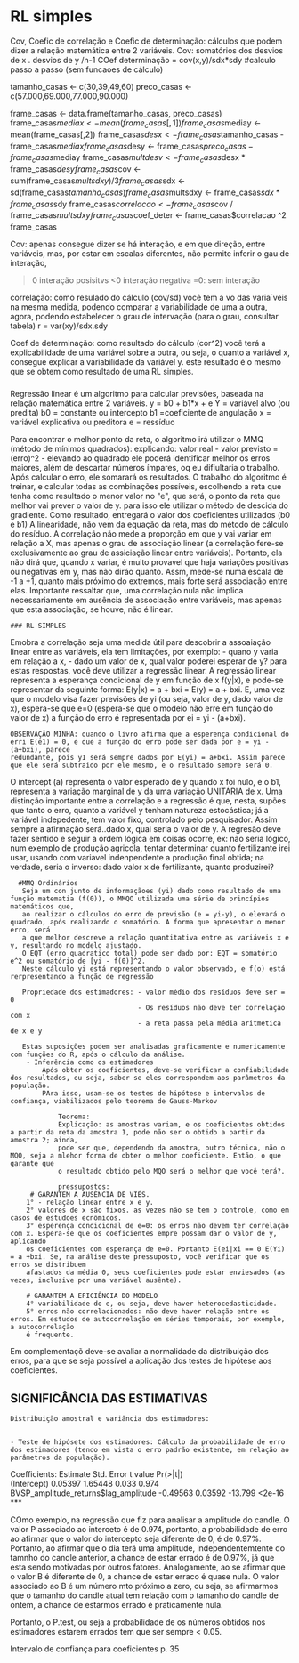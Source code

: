 # RL simples

Cov, Coefic de correlação e Coefic de determinação: cálculos que podem dizer a relação matemática entre 2 variáveis.
Cov: somatórios dos desvios de x . desvios de y /n-1
COef determinação  = cov(x,y)/sdx*sdy
#calculo passo a passo (sem funcaoes de cálculo)

tamanho_casas <- c(30,39,49,60)
preco_casas <- c(57.000,69.000,77.000,90.000)

frame_casas <- data.frame(tamanho_casas, preco_casas)
frame_casas$mediax <- mean(frame_casas[,1])
frame_casas$mediay <- mean(frame_casas[,2])
frame_casas$desx <- frame_casas$tamanho_casas - frame_casas$mediax
frame_casas$desy <- frame_casas$preco_casas - frame_casas$mediay
frame_casas$multdesv <- frame_casas$desx * frame_casas$desy
frame_casas$cov <- sum(frame_casas$multsdxy)/3
frame_casas$sdx <- sd(frame_casas$tamanho_casas)
frame_casas$multsdxy <- frame_casas$sdx * frame_casas$sdy
frame_casas$correlacao <- frame_casas$cov / frame_casas$multsdxy
frame_casas$coef_deter <- frame_casas$correlacao ^2
frame_casas

Cov: apenas consegue dizer se há interação, e em que direção, entre variáveis, mas, por estar em escalas diferentes, não permite inferir o gau de interação,
>0 interação posisitvs
<0 interação negativa
=0: sem interação

correlação: como resulado do cálculo (cov/sd) você tem a vo das varia´veis na mesma medida, podendo comparar a variabilidade de uma a outra, agora, podendo estabelecer o grau de intervação (para o grau, consultar tabela) r = var(xy)/sdx.sdy

Coef de determinação: como resultado do cálculo (cor^2) você terá a explicabilidade de uma variável sobre a outra, ou seja, o quanto a variável x, consegue explicar a variabilidade da variável y. este resultado é o mesmo que se obtem como resultado de uma RL simples.

##### 
Regressão linear é um algoritmo para calcular previsões, baseada na relação matemática entre 2 variáveis.
y = b0 + b1*x + e
Y = variável alvo (ou predita)
b0 = constante ou intercepto
b1 =coeficiente de angulação
x = variável explicativa ou preditora
e = ressíduo

Para encontrar o melhor ponto da reta, o algoritmo irá utilizar o MMQ (método de mínimos quadrados):
explicando: valor real - valor previsto = (erro)^2 - elevando ao quadrado ele poderá identificar melhor os erros maiores, além de descartar números ímpares, oq eu difiultaria o trabalho.
Após calcular o erro, ele somarará os resultados. O trabalho do algoritmo é treinar, e calcular todas as combinações possíveis, escolhendo a reta que tenha como resultado o menor valor no "e", que será, o ponto da reta que melhor vai prever o valor de y. para isso ele utilizar o método de descida do gradiente.
Como resultado, entregará o valor dos coeficientes utilizados (b0 e b1)
A linearidade, não vem da equação da reta, mas do método de cálculo do resíduo.
A correlação não mede a proporção em que y vai variar em relação a X, mas apenas o grau de associação linear (a correlação fere-se exclusivamente ao grau
de assiciação linear entre variáveis). Portanto, ela não dirá que, quando x variar, é muito provavel que haja variações positivas ou negativas em y, mas não
diráo quanto. Assm, mede-se numa escala de -1 a +1, quanto mais próximo do extremos, mais forte será associação entre elas.
Importante ressaltar que, uma correlação nula não implica necessariamente em ausência de associação entre variáveis, mas apenas que esta associação, se houve,
não é linear.

    ### RL SIMPLES
    
  Emobra a correlação seja uma medida útil para descobrir a assoaiação linear entre as variáveis, ela tem limitações, por exemplo: - quano y varia em relação
  a x, - dado um valor de x, qual valor poderei esperar de y? para estas respostas, você deve utilizar a regressão linear.
    A regressão linear representa a esperança condicional de y em função de x f(y|x), e pode-se representar da seguinte forma:
      E(y|x) = a + bxi = E(y) = a + bxi.
  E, uma vez que o modelo visa fazer previsões de yi (ou seja, valor de y, dado valor de x), espera-se que e=0 (espera-se que o modelo não erre em função do
  valor de x) a função do erro é representada por ei = yi - (a+bxi).
  
    OBSERVAÇÃO MINHA: quando o livro afirma que a esperença condicional do erri E(e1) = 0, e que a função do erro pode ser dada por e = yi - (a+bxi), parece
    redundante, pois y1 será sempre dados por E(yi) = a+bxi. Assim parece que ele será subtraido por ele mesmo, e o resultado sempre será 0.
  
  
  O intercept (a) representa o valor esperado de y quando x foi nulo, e o b1, representa a variação marginal de y da uma variação UNITÁRIA de x.
      Uma distinção importante entre a correlação e a regressão é que, nesta, supões que tanto o erro, quanto a variável y tenham natureza estocástica; já a variável indepedente, tem valor fixo, controlado pelo pesquisador. Assim sempre a afirmação será..dado x, qual seria o valor de y.
      A regresão deve fazer sentido e seguir a ordem lógica em coisas ocorre, ex: não seria lógico, num exemplo de produção agricola, tentar determinar
      quanto fertilizante irei usar, usando com variavel indenpendente a produção final obtida; na verdade, seria o inverso: dado valor x de fertilizante,
      quanto produzirei?
      
      #MMQ Ordinários
       Seja um con junto de informaçãoes (yi) dado como resultado de uma função matematia (f(0)), o MMQO utilizada uma série de princípios matemáticos que,
       ao realizar o cálculos do erro de previsão (e = yi-y), o elevará o quadrado, após realizando o somatório. A forma que apresentar o menor erro, será
       a que melhor descreve a relação quantitativa entre as variáveis x e y, resultando no modelo ajustado.
       O EQT (erro quadratico total) pode ser dado por: EQT = somatório e^2 ou somatório de [yi - f(0)]^2.
       Neste cálculo yi está representando o valor observado, e f(o) está rerpresentando a função de regressão
       
       Propriedade dos estimadores: - valor médio dos resíduos deve ser = 0
                                    - Os resíduos não deve ter correlação com x
                                    - a reta passa pela média aritmetica de x e y
       
       Estas suposições podem ser analisadas graficamente e numericamente com funções do R, após o cálculo da análise.
        - Inferência como os estimadores
            Após obter os coeficientes, deve-se verificar a confiabilidade dos resultados, ou seja, saber se eles correspondem aos parâmetros da população.
            PAra isso, usam-se os testes de hipótese e intervalos de confiança, viabilizados pelo teorema de Gauss-Markov
            
                Teorema: 
                Explicação: as amostras variam, e os coeficientes obtidos a partir da reta da amostra 1, pode não ser o obtido a partir da amostra 2; ainda,
                pode ser que, dependendo da amostra, outro técnica, não o MQO, seja a mlehor forma de obter o melhor coeficiente. Então, o que garante que
                o resultado obtido pelo MQO será o melhor que você terá?.
                
                pressupostos:
         # GARANTEM A AUSÊNCIA DE VIÉS.
        1° - relação linear entre x e y. 
        2° valores de x são fixos. as vezes não se tem o controle, como em casos de estudoes ecnômicos.
        3° esperença condicional de e=0: os erros não devem ter correlação com x. Espera-se que os coeficientes empre possam dar o valor de y, aplicando
        os coeficientes com esperança de e=0. Portanto E(ei|xi == 0 E(Yi) = a +bxi. Se, na análise deste pressuposto, você verificar que os erros se distribuem
        afastados da média 0, seus coeficientes pode estar enviesados (as vezes, inclusive por uma variável ausênte).
        
        # GARANTEM A EFICIÊNCIA DO MODELO
        4° variabilidade do e, ou seja, deve haver heterocedasticidade.
        5° erros não correlacionados: não deve haver relação entre os erros. Em estudos de autocorrelação em séries temporais, por exemplo, a autocorrelação
        é frequente.
  
  Em complementaçõ deve-se avaliar a normalidade da distribuição dos erros, para que se seja possível a aplicação dos testes de hipótese aos coeficientes.
 
 ## SIGNIFICÂNCIA DAS ESTIMATIVAS
    Distribuição amostral e variância dos estimadores:
    
    
    - Teste de hipósete dos estimadores: Cálculo da probabilidade de erro dos estimadores (tendo em vista o erro padrão existente, em relação ao parâmetros da população).

Coefficients:
                                     Estimate Std. Error t value Pr(>|t|)    
(Intercept)                           0.05397    1.65448   0.033    0.974    
BVSP_amplitude_returns$lag_amplitude -0.49563    0.03592 -13.799   <2e-16 ***

COmo exemplo, na regressão que fiz para analisar a amplitude do candle.
O valor P associado ao interceto é de 0.974, portanto, a probabilidade de erro ao afirmar que o valor do intercepto seja diferente de 0, é de 0.97%.
Portanto, ao afirmar que o dia terá uma amplitude, independentemtente do tamnho do candle anterior, a chance de estar errado é de 0.97%, já que esta sendo motivadas por outros fatores.
Analogamente, ao se afirmar que o valor B é diferente de 0, a chance de estar erraco é quase nula. O valor associado ao B é um número mto próximo a zero, ou seja, se afirmarmos que o tamanho do candle atual tem relação com o tamanho do candle de ontem, a chance de estarmos errado é praticamente nula.

Portanto, o P.test, ou seja a probabilidade de os números obtidos nos estimadores estarem errados tem que ser sempre < 0.05.

Intervalo de confiança para coeficientes p. 35

